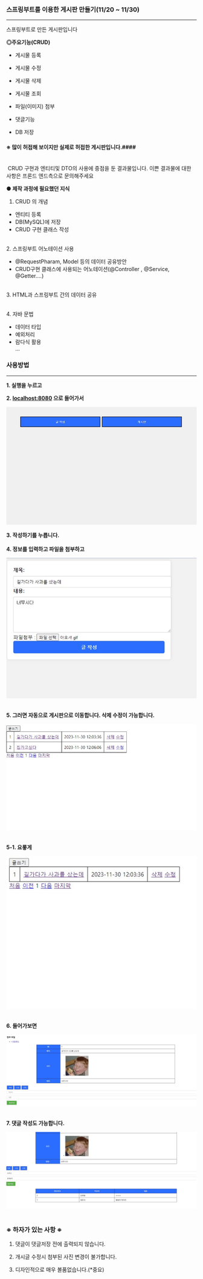 ### 스프링부트를 이용한 게시판 만들기(11/20 ~ 11/30)

---

스프링부트로 만든 게시판입니다

__◎주요기능(CRUD)__
- 게시물 등록
- 게시물 수정
- 게시물 삭제
- 게시물 조회

- 파일(이미지) 첨부
- 댓글기능
- DB 저장


#### ※ 많이 허접해 보이지만 실제로 허접한 게시판입니다.####

<br> &nbsp;CRUD 구현과 엔티티및 DTO의 사용에 중점을 둔 결과물입니다.
이쁜 결과물에 대한 사항은 프론드 엔드측으로 문의해주세요



__● 제작 과정에 필요했던 지식__

1. CRUD 의 개념

 - 엔티티 등록
 - DB(MySQL)에 저장
 - CRUD 구현 클래스 작성

<br>2. 스프링부트 어노테이션 사용
  - @RequestPharam, Model 등의 데이터 공유방안
  - CRUD구현 클래스에 사용되는 어노테이션(@Controller , @Service, @Getter....)

<br> 3. HTML과 스프링부트 간의 데이터 공유

<br> 4. 자바 문법
 - 데이터 타입
 - 예외처리
 - 람다식 활용
 <br>...


### __사용방법__
---

__1. 실행을 누르고__

__2. [localhost:8080](http://localhost:8080/) 으로 들어가서__

<div class="test_image">
  <img src="./imgs/1.jpg">
</div>

__3. 작성하기를 누릅니다.__<br>
<br>
__4. 정보를 입력하고 파일을 첨부하고__<br>

<div class="test_image">
  <img src="./imgs/2.jpg">
</div>

<br>__5. 그러면 자동으로 게시판으로 이동합니다. 삭제 수정이 가능합니다.__
<div class="test_image">
  <img src="./imgs/3.jpg">
</div><br>

__5-1. 요롷게__

<div class="test_image">
  <img src="./imgs/5.jpg">
</div>


<br>__6. 들어가보면__

<div class="test_image">
  <img src="./imgs/4.jpg">
</div> <br>

__7. 댓글 작성도 가능합니다.__

<div class="test_image">
  <img src="./imgs/6.jpg">
</div> <br>


### ※ 하자가 있는 사항 ※ <br>


1. 댓글이 댓글저장 전에 출력되지 않습니다.

2. 개시글 수정시 첨부된 사진 변경이 불가합니다.

3. 디자인적으로 매우 볼품없습니다.(*중요)
